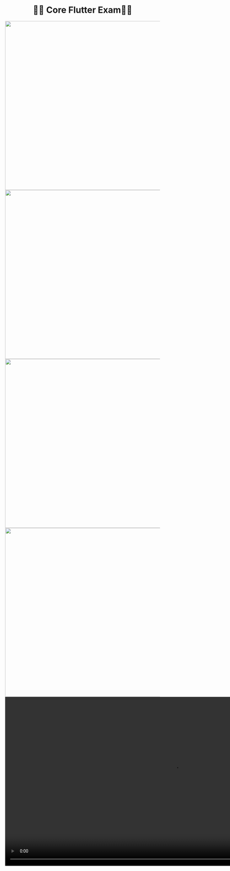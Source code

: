 <h1 align="center"> 🔶🔸 Core Flutter Exam🔸🔶 </h1>


<div align="center">
  <img height="550" align="left" src="https://github.com/AnkitUmredkar/Core_flutter_exam/assets/149374001/a20a7882-25b8-40a2-afff-4411b8917fb7"/>
  <img height="550" src="https://github.com/AnkitUmredkar/Core_flutter_exam/assets/149374001/ca6a6ade-e80d-498e-9ba4-7bec4493dc3b"/>
  <img height="550"  align="right" src="https://github.com/AnkitUmredkar/Core_flutter_exam/assets/149374001/af9f8cb3-9f0d-4cc0-9f07-2adbe89856e4"/>
</div>





###


<h1 align="left"> </h1>

###

<div align="center">
  <img height="550" align="left" src="https://github.com/AnkitUmredkar/Core_flutter_exam/assets/149374001/04639465-7092-441c-8b5b-53e090f744f6"/>
</div>

<div align="center">
<video height="550" src="https://github.com/AnkitUmredkar/Core_flutter_exam/assets/149374001/0b2e3f7f-5acf-4204-be3d-51276498bec7"/>
</div>

